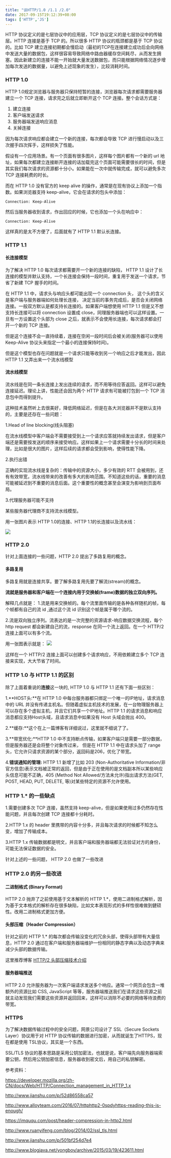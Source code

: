 ```yaml
---
title: "谈HTTP/1.0 /1.1 /2.0"
date: 2017-09-15T19:12:39+08:00
tags: ['HTTP','JS']
---
```


 HTTP 协议定义的是七层协议中的应用层，TCP 协议定义的是七层协议中的传输层。HTTP 连接是基于 TCP 的。所以很多 HTTP 协议的瓶颈都是基于 TCP 协议的。比如 TCP 建立连接初期都会慢启动（最初的TCP在连接建立成功后会向网络中发送大量的数据包，这样很容易导致网络中路由器缓存空间耗尽，从而发生拥塞。因此新建立的连接不能一开始就大量发送数据包，而只能根据网络情况逐步增加每次发送的数据量，以避免上述现象的发生），比较消耗时间。

### HTTP 1.0

 HTTP 1.0规定浏览器与服务器只保持短暂的连接，浏览器每次请求都需要服务器建立一个 TCP 连接，请求完之后就立即断开这个 TCP 连接。整个会话方式是：

 1. 建立连接
 2. 客户端发送请求
 3. 服务器端发送响应消息
 4. 关掉连接

 因为每次请求响应都会建立一个新的连接，每次都会导致 TCP 进行慢启动以及三次握手四次挥手，这样损失了性能。

 假设有一个应用场景。有一个页面有很多图片，这样每个图片都有一个新的 url 地址，如果每次都建立连接断开连接的话加载完这个页面可能需要很长的时间，但是其实我们每次请求的资源都十分小。如果能在一次中就传输完成，就可以避免多次 TCP 连接耗费的时长。

 而在 HTTP 1.0 没有官方的 keep alive 的操作，通常是在现有协议上添加一个指数。如果浏览器支持 keep-alive，它会在请求的包头中添加：

`Connection: Keep-Alive`

然后当服务器收到请求，作出回应的时候，它也添加一个头在响应中：

`Connection: Keep-Alive`

这样真的是太不方便了，后面就有了 HTTP 1.1 默认长连接。

### HTTP 1.1

#### 长连接模型

为了解决 HTTP 1.0 每次请求都需要开一个新的连接的缺陷， HTTP 1.1 设计了长连接的模型并默认支持，一个长连接会保持一段时间，重复用于发送一个请求，节省了新建 TCP 握手的时间。

在 HTTP 1.1 中，请求头与响应头都可能出现一个 connection 头， 这个头的含义是客户端与服务器端如何处理长连接， 决定当前的事务完成后，是否会关闭网络连接。一般双方默认是都支持长连接的。如果客户端想使用 HTTP 1.1 但是又不想支持长连接可以将 connection 设置成 close，同理服务器端也可以这样设置。一旦有一方设置这个头部为 close 之后，就表示不会使用长连接，每次请求都会打开一个新的 TCP 连接。

但是这个连接不会一直持续着，连接在空闲一段时间后会被关闭(服务器可以使用 Keep-Alive 协议头来指定一个最小的连接保持时间)。

但是这个模型也存在问题就是一个请求只能等收到另一个响应之后才能发出，因此 HTTP 1.1 又弄出来一个流水线模型

#### 流水线模型

流水线是在同一条长连接上发出连续的请求，而不用等待应答返回。这样可以避免连接延迟。理论上讲，性能还会因为两个 HTTP 请求有可能被打包到一个 TCP 消息包中而得到提升。

这种技术虽然听上去很美好，降低网络延迟，但是在各大浏览器并不是默认支持的，主要是还存在一些问题：

1.Head of line blocking(线头阻塞)

在流水线模型中客户端会不需要接受到上一个请求应答就持续发出请求，但是客户端还是需要按发送的顺序来接受响应。这样如果上一个请求需要十分长的时间来处理，比如是很大的图片，这样后续的请求都会受到影响，使得性能下降。

2.执行出错

正确的实现流水线是复杂的：传输中的资源大小，多少有效的 RTT 会被用到，还有有效带宽，流水线带来的改善有多大的影响范围。不知道这些的话，重要的消息可能被延迟到不重要的消息后面。这个重要性的概念甚至会演变为影响到页面布局。

3.代理服务器可能不支持

某些服务器代理商不支持流水线模型。

用一张图片表示 HTTP 1.0的连接、HTTP 1.1的长连接以及流水线：

![](http://ojzeprg7w.bkt.clouddn.com/http.png)


### HTTP 2.0

针对上面连接的一些问题，HTTP 2.0 提出了多路复用的概念。

#### 多路复用

多路复用就是连接共享。要了解多路复用先要了解流(stream)的概念。

**流就是服务器和客户端在一个连接内用于交换帧(frame)数据的独立双向序列。**

解释几点就是：
1.流是用来交换帧的。每个流里面传输的是各种各样随机的帧，每个帧都有自己的流 id ,通过这个流 id 识别这个帧是属于哪个流的。

2.流是双向独立序列。流表达的是一次完整的资源请求-响应数据交换流程，每个 http request 都会新建自己的流，response 在同一个流上返回。在一个 HTTP/2 连接上面可以有多个流。

用一张图表示就是：
![](http://ojzeprg7w.bkt.clouddn.com/http2.png)

这样在一个 HTTP/2 连接上面可以创建多个请求响应，不用依赖建立多个 TCP 连接来实现，大大节省了时间。

### HTTP 1.0 与 HTTP 1.1 的区别

除了上面着重说的**连接**这一块的, HTTP 1.0 与 HTTP 1.1 还有下面一些区别：

1.**HOST头:**在 HTTP 1.0 中每台服务器都只绑定一个唯一的IP地址，请求消息中的 URL 并没有传递主机名。但随着虚拟主机技术的发展，在一台物理服务器上可以存在多个虚拟主机，并且它们共享一个IP地址。HTTP 1.1 的请求消息和响应消息都应支持Host头域，且请求消息中如果没有 Host 头域会抛出 400。

2.**缓存:**这个在上一篇博客有详细说过，这里就不细说了了。

3.**带宽优化:**HTTP 1.0 中不支持断点传输，如果客户端只是需要一部分数据，但是服务器还是会将整个对象传过来， 但是在 HTTP 1.1 中在请求头加了 range 头，它允许只请求资源的某个部分，返回码是206，优化了带宽。

4.**错误通知的管理:** HTTP 1.1 新增了比如 203 (Non-Authoritative Information/非官方信息)表示文档被正常的返回，但是由于正在使用的是文档副本所以某些响应头信息可能不正确，405 (Method Not Allowed/方法未允许)指出请求方法(GET, POST, HEAD, PUT, DELETE, 等)对某些特定的资源不允许使用。

### HTTP 1.* 的一些缺点

1.需要创建多次 TCP 连接，虽然支持 keep-alive，但是如果使用过多仍然存在性能问题，并且每次创建 TCP 连接都十分耗时。

2.HTTP 1.x 的 header 里携带的内容十分多，并且每次请求的时候都不知怎么变，增加了传输成本。

3.HTTP 1.x 传输数据都是明文，并且客户端和服务器端都无法验证对方的身份，可能无法保证数据的安全。

针对上述的一些问题， HTTP 2.0 也做了一些改进

### HTTP 2.0 的另一些改进

#### 二进制格式 (Binary Format)

HTTP 2.0 抛弃了之前使用基于文本解析的 HTTP 1.*，使用二进制格式解析，因为基于文本格式的解析存在很多缺陷，比如文本表现形式的多样性很难做到健硕性。改用二进制格式更加方便。

#### 头部压缩（Header Compression）

针对之前的 HTTP 1.* 的每次都会传输没变化的冗余头部，使得头部带有大量信息，HTTP 2.0 通过在客户端和服务器端维护一份相同的静态字典以及动态字典来减少头部的数据传输。

这里推荐博客 [HTTP/2 头部压缩技术介绍](https://imququ.com/post/header-compression-in-http2.html)

#### 服务器端推送

HTTP 2.0 允许服务器为一次客户端请求发送多个响应。通常一个网页会包含一堆额外的资源比如 CSS, JavaScript 等等，服务器端推送我们在请求这些资源之前就主动发现我们需要这些资源并返回回来，这样可以消除不必要的网络等待浪费的带宽。

### HTTPS

为了解决数据传输过程中的安全问题，网景公司设计了 SSL（Secure Sockets Layer）协议用于对 HTTP 协议传输的数据进行加密，从而就诞生了HTTPS，现在都是使用 TSL协议，其实是一个东西。

SSL/TLS 协议的基本思路是采用公钥加密法，也就是说，客户端先向服务器端索要公钥，然后用公钥加密信息，服务器收到密文后，用自己的私钥解密。

参考资料：

https://developer.mozilla.org/zh-CN/docs/Web/HTTP/Connection_management_in_HTTP_1.x

http://www.jianshu.com/p/52d86558ca57

http://www.alloyteam.com/2016/07/httphttp2-0spdyhttps-reading-this-is-enough/

https://imququ.com/post/header-compression-in-http2.html

http://www.ruanyifeng.com/blog/2014/02/ssl_tls.html

http://www.jianshu.com/p/501bf254d7e4

http://www.blogjava.net/yongboy/archive/2015/03/19/423611.html
